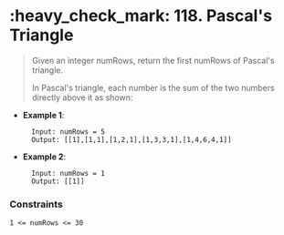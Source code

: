 <h1>:heavy_check_mark: 118. Pascal's Triangle</h1>
<blockquote>Given an integer numRows, return the first numRows of Pascal's triangle.

In Pascal's triangle, each number is the sum of the two numbers directly above it as shown:</blockquote>

* **Example 1**:<br>

        Input: numRows = 5
        Output: [[1],[1,1],[1,2,1],[1,3,3,1],[1,4,6,4,1]]

* **Example 2**:<br>

        Input: numRows = 1
        Output: [[1]]

### **Constraints** 
    1 <= numRows <= 30
